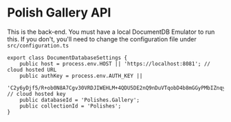 # Polish Gallery API
This is the back-end. You must have a local DocumentDB Emulator to run this. If you don't, you'll need to change the configuration file under `src/configuration.ts`
```
export class DocumentDatabaseSettings {
    public host = process.env.HOST || 'https://localhost:8081'; // cloud hosted URL
    public authKey = process.env.AUTH_KEY ||
     'C2y6yDjf5/R+ob0N8A7Cgv30VRDJIWEHLM+4QDU5DE2nQ9nDuVTqobD4b8mGGyPMbIZnqyMsEcaGQy67XIw/Jw=='; // cloud hosted key
    public databaseId = 'Polishes.Gallery';
    public collectionId = 'Polishes';
}
```
